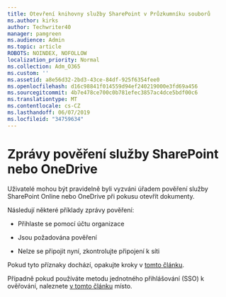 ```yaml
---
title: Otevření knihovny služby SharePoint v Průzkumníku souborů
ms.author: kirks
author: Techwriter40
manager: pamgreen
ms.audience: Admin
ms.topic: article
ROBOTS: NOINDEX, NOFOLLOW
localization_priority: Normal
ms.collection: Adm_O365
ms.custom: ''
ms.assetid: a8e56d32-2bd3-43ce-84df-925f6354fee0
ms.openlocfilehash: d16c98841f014559d94ef240219000e3fd69a456
ms.sourcegitcommit: 4b7e478ce700c0b781efec3857ac4dce5bdf00c6
ms.translationtype: MT
ms.contentlocale: cs-CZ
ms.lasthandoff: 06/07/2019
ms.locfileid: "34759634"
---
```

# <a name="credential-messages-in-sharepoint-or-onedrive"></a>Zprávy pověření služby SharePoint nebo OneDrive

Uživatelé mohou být pravidelně byli vyzváni úřadem pověření služby SharePoint Online nebo OneDrive při pokusu otevřít dokumenty.

Následují některé příklady zprávy pověření:

- Přihlaste se pomocí účtu organizace

- Jsou požadována pověření

- Nelze se připojit nyní, zkontrolujte připojení k síti

Pokud tyto příznaky dochází, opakujte kroky v [tomto článku](https://support.microsoft.com/help/2913639/office-applications-periodically-prompt-for-credentials-to-sharepoint).

Případně pokud používáte metodu jednotného přihlášování (SSO) k ověřování, naleznete [v tomto článku](https://support.microsoft.com/help/4025962/cant-sign-in-after-update-to-office-2016-build-16-0-7967-on-windows-10) místo.

